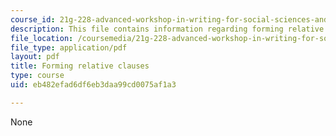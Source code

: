```yaml
---
course_id: 21g-228-advanced-workshop-in-writing-for-social-sciences-and-architecture-els-spring-2007
description: This file contains information regarding forming relative clauses.
file_location: /coursemedia/21g-228-advanced-workshop-in-writing-for-social-sciences-and-architecture-els-spring-2007/eb482efad6df6eb3daa99cd0075af1a3_MIT21G.228S07_adj_clauses.pdf
file_type: application/pdf
layout: pdf
title: Forming relative clauses
type: course
uid: eb482efad6df6eb3daa99cd0075af1a3

---
```

None